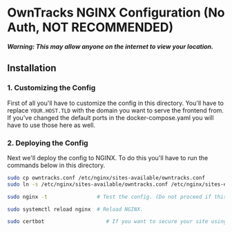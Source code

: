 # OwnTracks NGINX Configuration (No Auth, NOT RECOMMENDED)

***Warning: This may allow anyone on the internet to view your location.***

## Installation

### 1. Customizing the Config

First of all you'll have to customize the config in this directory. You'll have to replace `YOUR.HOST.TLD` with the domain you want to serve the frontend from. 
If you've changed the default ports in the docker-compose.yaml you will have to use those here as well.


### 2. Deploying the Config

Next we'll deploy the config to NGINX. To do this you'll have to run the commands below in this directory.

```bash
sudo cp owntracks.conf /etc/nginx/sites-available/owntracks.conf               # Copy the config to the NGINX directory.
sudo ln -s /etc/nginx/sites-available/owntracks.conf /etc/nginx/sites-enabled  # Activate the config.

sudo nginx -t                # Test the config. (Do not proceed if this fails!)

sudo systemctl reload nginx  # Reload NGINX.

sudo certbot	                # If you want to secure your site using free Let's Encrypt SSL.
```

